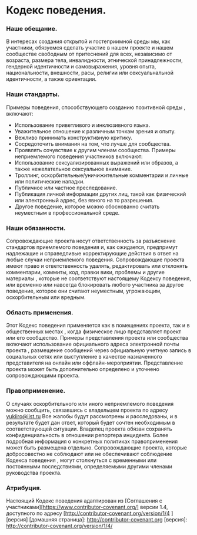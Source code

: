 # Кодекс поведения.

### Наше обещание.

В интересах создания открытой и гостеприимной среды мы, как
участники, обязуемся сделать участие в нашем проекте и
нашем сообществе свободным от притеснений для всех, независимо от возраста,
размера тела, инвалидности, этнической принадлежности, гендерной идентичности и самовыражения, уровня опыта,
национальности, внешности, расы, религии или сексуальнальной идентичности, а также 
ориентации.

### Наши стандарты.

Примеры поведения, способствующего созданию позитивной среды
, включают:

* Использование приветливого и инклюзивного языка.
* Уважительное отношение к различным точкам зрения и опыту.
* Вежливо принимать конструктивную критику.
* Сосредоточить внимания на том, что лучше для сообщества.
* Проявлять сочувствие к другим членам сообщества.
Примеры неприемлемого поведения участников включают:
* Использование сексуализированных выражений или образов, а также нежелательное сексуальное внимание.
* Троллинг, оскорбительные/уничижительные комментарии и личные или политические нападки.
* Публичное или частное преследование.
* Публикация личной информации других лиц, такой как физический или электронный
адрес, без явного на то разрешения.
* Другое поведение, которое можно обоснованно считать неуместным в
профессиональной среде.

### Наши обязанности.

Сопровождающие проекта несут ответственность за разъяснение стандартов приемлемого
поведения и, как ожидается, предпримут надлежащие и справедливые корректирующие действия в
ответ на любые случаи неприемлемого поведения.
Сопровождающие проекта имеют право и ответственность удалять, редактировать или
отклонять комментарии, коммиты, код, правки вики, проблемы и другие материалы
, которые не соответствуют настоящему Кодексу поведения, или временно или
навсегда блокировать любого участника за другое поведение, которое они считают неуместным,
угрожающим, оскорбительным или вредным.

### Область применения.

Этот Кодекс поведения применяется как в помещениях проекта, так и в общественных местах
, когда физическое лицо представляет проект или его сообщество. Примеры
представления проекта или сообщества включают использование официального адреса электронной почты проекта
, размещение сообщений через официальную учетную запись в социальных сетях или выступление в качестве назначенного
представителя на онлайн или оффлайн-мероприятии. Представление проекта может быть
дополнительно определено и уточнено сопровождающими проекта.

### Правоприменение.

О случаях оскорбительного или иного неприемлемого поведения можно
сообщить, связавшись с владельцем проекта по адресу yukiiro@list.ru Все
жалобы будут рассмотрены и расследованы, и в результате будет дан ответ, который
будет сочтен необходимым в соответствующей ситуации. Владелец проекта
обязан сохранять конфиденциальность в отношении репортера инцидента.
Более подробная информация о конкретных политиках правоприменения может быть размещена отдельно.
Сопровождающие проекта, которые добросовестно не соблюдают или не обеспечивают соблюдение Кодекса поведения
, могут столкнуться с временными или постоянными последствиями, определяемыми другими
членами руководства проекта.

### Атрибуция.

Настоящий Кодекс поведения адаптирован из [Соглашения с участниками][https://www.contributor-covenant.org/] версии 1.4,
доступного по адресу [http://contributor-covenant.org/version/1/4 ][версия]
[домашняя страница]: http://contributor-covenant.org
[версия]: http://contributor-covenant.org/version/1/4/
